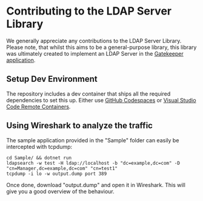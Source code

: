 # Contributing to the LDAP Server Library

We generally appreciate any contributions to the LDAP Server Library. Please note, that whilst this aims to be a general-purpose library, this library was ultimately created to implement an LDAP Server in the [Gatekeeper application](https://github.com/GetGatekeeper/Server).

## Setup Dev Environment

The repository includes a dev container that ships all the required dependencies to set this up. Either use [GitHub Codespaces](https://github.com/codespaces) or [Visual Studio Code Remote Containers](https://code.visualstudio.com/docs/remote/containers#_quick-start-open-a-git-repository-or-github-pr-in-an-isolated-container-volume).

## Using Wireshark to analyze the traffic

The sample application provided in the "Sample" folder can easily be intercepted with tcpdump:

```
cd Sample/ && dotnet run
ldapsearch -w test -H ldap://localhost -b "dc=example,dc=com" -D "cn=Manager,dc=example,dc=com" "cn=test1"
tcpdump -i lo -w output.dump port 389
```

Once done, download "output.dump" and open it in Wireshark. This will give you a good overview of the behaviour.

